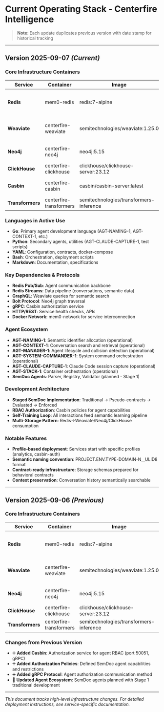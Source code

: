 # Current Operating Stack - Centerfire Intelligence

> **Note**: Each update duplicates previous version with date stamp for historical tracking

---

## **Version 2025-09-07** *(Current)*

### **Core Infrastructure Containers**
| Service | Container | Image | Port(s) | Purpose |
|---------|-----------|--------|---------|----------|
| **Redis** | mem0-redis | redis:7-alpine | 6380 | Agent communication, caching, streams |
| **Weaviate** | centerfire-weaviate | semitechnologies/weaviate:1.25.0 | 8080 | Vector database, semantic search |
| **Neo4j** | centerfire-neo4j | neo4j:5.15 | 7474, 7687 | Graph database, relationships |
| **ClickHouse** | centerfire-clickhouse | clickhouse/clickhouse-server:23.12 | 8123, 9001 | Analytics, cold storage |
| **Casbin** | centerfire-casbin | casbin/casbin-server:latest | 50051 | Agent authorization (gRPC) |
| **Transformers** | centerfire-transformers | semitechnologies/transformers-inference | - | ML embeddings |

### **Languages in Active Use**
- **Go**: Primary agent development language (AGT-NAMING-1, AGT-CONTEXT-1, etc.)
- **Python**: Secondary agents, utilities (AGT-CLAUDE-CAPTURE-1, test scripts)
- **YAML**: Configuration, contracts, docker-compose
- **Bash**: Orchestration, deployment scripts
- **Markdown**: Documentation, specifications

### **Key Dependencies & Protocols**
- **Redis Pub/Sub**: Agent communication backbone
- **Redis Streams**: Data pipeline (conversations, semantic data)
- **GraphQL**: Weaviate queries for semantic search
- **Bolt Protocol**: Neo4j graph traversal
- **gRPC**: Casbin authorization service
- **HTTP/REST**: Service health checks, APIs
- **Docker Network**: mem0-network for service interconnection

### **Agent Ecosystem**
- **AGT-NAMING-1**: Semantic identifier allocation (operational)
- **AGT-CONTEXT-1**: Conversation search and retrieval (operational)
- **AGT-MANAGER-1**: Agent lifecycle and collision detection (operational)
- **AGT-SYSTEM-COMMANDER-1**: System command orchestration (operational)
- **AGT-CLAUDE-CAPTURE-1**: Claude Code session capture (operational)
- **AGT-STACK-1**: Container orchestration (operational)
- **SemDoc Agents**: Parser, Registry, Validator (planned - Stage 1)

### **Development Architecture**
- **Staged SemDoc Implementation**: Traditional → Pseudo-contracts → Evaluated → Enforced
- **RBAC Authorization**: Casbin policies for agent capabilities
- **Self-Training Loop**: All interactions feed semantic learning pipeline
- **Multi-Storage Pattern**: Redis→Weaviate/Neo4j/ClickHouse consumption

### **Notable Features**
- **Profile-based deployment**: Services start with specific profiles (analytics, casbin-auth)
- **Semantic naming convention**: PROJECT.ENV.TYPE-DOMAIN-N__ULID8 format
- **Contract-ready infrastructure**: Storage schemas prepared for behavioral contracts
- **Context preservation**: Conversation history semantically searchable

---

## **Version 2025-09-06** *(Previous)*

### **Core Infrastructure Containers**
| Service | Container | Image | Port(s) | Purpose |
|---------|-----------|--------|---------|----------|
| **Redis** | mem0-redis | redis:7-alpine | 6380 | Agent communication, caching, streams |
| **Weaviate** | centerfire-weaviate | semitechnologies/weaviate:1.25.0 | 8080 | Vector database, semantic search |
| **Neo4j** | centerfire-neo4j | neo4j:5.15 | 7474, 7687 | Graph database, relationships |
| **ClickHouse** | centerfire-clickhouse | clickhouse/clickhouse-server:23.12 | 8123, 9001 | Analytics, cold storage |
| **Transformers** | centerfire-transformers | semitechnologies/transformers-inference | - | ML embeddings |

### **Changes from Previous Version**
- ➕ **Added Casbin**: Authorization service for agent RBAC (port 50051, gRPC)
- ➕ **Added Authorization Policies**: Defined SemDoc agent capabilities and restrictions
- ➕ **Added gRPC Protocol**: Agent authorization communication method
- 📝 **Updated Agent Ecosystem**: SemDoc agents planned with Stage 1 traditional development

---

*This document tracks high-level infrastructure changes. For detailed deployment instructions, see service-specific documentation.*